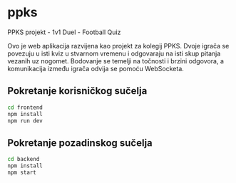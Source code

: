 # ppks
PPKS projekt - 1v1 Duel - Football Quiz

Ovo je web aplikacija razvijena kao projekt za kolegij PPKS. Dvoje igrača se povezuju u isti kviz u stvarnom vremenu i odgovaraju na isti skup pitanja vezanih uz nogomet. Bodovanje se temelji na točnosti i brzini odgovora, a komunikacija između igrača odvija se pomoću WebSocketa.

## Pokretanje korisničkog sučelja
```bash
cd frontend
npm install
npm run dev
```

## Pokretanje pozadinskog sučelja
```bash
cd backend
npm install
npm start
```
